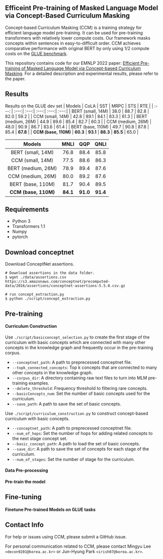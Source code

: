 ## Efficeint Pre-training of Masked Language Model via Concept-Based Curriculum Masking
Concept-based Curriculum Masking (CCM) is a training strategy for efficient language model pre-training. It can be used for pre-training transformers with relatively lower compute costs. Our framework masks concepts within sentences in easy-to-difficult order. CCM achieves comparative performance with original BERT by only using 1/2 compute costs on the [GLUE benchmark](https://gluebenchmark.com/).

This repository contains code for our EMNLP 2022 paper: [Efficient Pre-training of Masked Language Model via Concept-based Curriculum Masking](https://arxiv.org/abs/2212.07617). For a detailed description and experimental results, please refer to the paper. 

## Results   

Results on the GLUE dev set
| Models               | CoLA | SST  | MRPC | STS  | RTE  |
| :---:                | :---:| :---:| :---:| :---:| :---:|
| BERT (small, 14M)    | 38.0 | 88.7 | 82.8 | 82.0 | 59.2 | 
| CCM (small, 14M)     | 42.8 | 89.1 | 84.1 | 83.3 | 61.3 |
| BERT (medium, 26M)   | 44.9 | 89.6 | 85.4 | 82.7 | 60.3 | 
| CCM (medium, 26M)    | 48.0 | 90.9 | 86.7 | 83.6 | 61.4 | 
| BERT (base, 110M)    | 49.7 | 90.8 | 87.8 | 85.4 | __67.8__ | 
| __CCM (base, 110M)__     | __60.3__ | __93.1__ | __88.3__ | __85.5__ | 65.0  | 

| Models               |  MNLI | QQP  | QNLI | 
| :---:                | :---: | :---:| :---:|
| BERT (small, 14M)    |  76.8 | 88.4 | 85.8 | 
| CCM (small, 14M)     |  77.5 | 88.6 | 86.3 |
| BERT (medium, 26M)   |  78.9 | 89.4 | 87.6 | 
| CCM (medium, 26M)    |  80.0 | 89.2 | 87.6 |
| BERT (base, 110M)    |  81.7 | 90.4 | 89.5 | 
| __CCM (base, 110M)__ |  __84.1__ | __91.0__ | __91.4__ | 

## Requirements 
 - Python 3 
 - Transformers 1.1
 - Numpy 
 - pytorch

## Download conceptnet
Download ConceptNet assertions.   

```
# Download assertions in the data folder.
$ wget ./data/assertions.csv https://s3.amazonaws.com/conceptnet/precomputed-data/2016/assertions/conceptnet-assertions-5.5.0.csv.gz

# run concept_extraction.py 
$ python ./script/concept_extraction.py
```


## Pre-training 
#### Curriculum Construction
Use ```./script/basicconcept_selection.py``` to create the first stage of the curriculum with basic concepts which are connected with many other concepts in the knowledge graph and frequently occur in the pre-training corpus.
 - ```--conceptnet_path```: A path to preprecessed conceptnet file. 
 - ```--topk_connected_concepts```: Top k concepts that are connected to many other concepts in the knowledge graph. 
 - ```--corpus_dir```: A directory containing raw text files to turn into MLM pre-training examples.
 - ```--delete_threshold```: Frequency threshold to filtering rare concepts.
 - ```--basicConcepts_num```: Set the number of basic concepts used for the curriculum. 
 - ```--save_path```: A path to save the set of basic concepts.

Use ```./script/curriculum_construction.py``` to construct concept-based curriculum with basic concepts. 
 - ```--conceptnet_path```: A path to preprecessed conceptnet file. 
 - ```--num_of_hops```: Set the number of hops for adding related concepts to the next stage concept set.
 - ```--basic_concept_path```: A path to load the set of basic concepts.
 - ```--save_dir```: A path to save the set of concepts for each stage of the curriculum.
 - ```--num_of_stages```: Set the number of stage for the curriculum.

#### Data Pre-processing 

#### Pre-train the model 


## Fine-tuning 
####  Finetune Pre-trained Models on GLUE tasks

## Contact Info 
For help or issues using CCM, please submit a GitHub issue. 

For personal communication related to CCM, please contact Mingyu Lee ```<decon9201@korea.ac.kr>``` or Jun-Hyung Park ```<irish07@korea.ac.kr>```.
